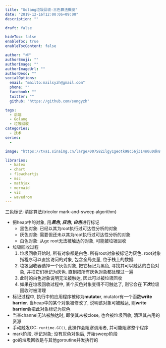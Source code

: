 ```yaml
---
title: "Golang垃圾回收-三色算法概览"
date: "2019-12-16T12:00:06+09:00"
description: ""

draft: false

hideToc: false
enableToc: true
enableTocContent: false

author: "卓"
authorEmoji: ""
authorImage: ""
authorImageUrl: ""
authorDesc: ""
socialOptions:
  email: "mailto:mailsyzh@gmail.com"
  phone: ""
  facebook: ""
  twitter: ""
  github: "https://github.com/songyzh"

tags:
  - 后端
  - Golang
  - 垃圾回收
categories:
  - 技术
series:
  -

image: "https://tva1.sinaimg.cn/large/007S8ZIlgy1geotk98c56j314n0u0dk8.jpg"

libraries:
  - katex
  - chart
  - flowchartjs
  - msc
  - mathjax
  - mermaid
  - viz
  - wavedrom
---
```


三色标记-清除算法(tricolor mark-and-sweep algorithm)

-   把heap中的对象, 用***黑色, 灰色, 白色***进行标记
    -   黑色对象: 已经以其为root执行过可达性分析的对象
    -   灰色对象: 需要但还未以其为root执行过可达性分析的对象
    -   白色对象: 从gc root无法被触达的对象, 可能被垃圾回收
-   垃圾回收过程
    1.  垃圾回收开始时, 所有对象都是白色. 所有root对象被标记为灰色. root对象指程序可以直接访问的对象, 包含全局变量, 位于栈上的数据.
    2.  垃圾回收器选择一个灰色对象, 把它标记为黑色, 寻找其可以触达的白色对象, 并把它们标记为灰色. 直到把所有灰色对象都处理过一遍
    3.  此时的白色对象说明无法被触达, 因此可以被垃圾回收
    4.  如果在垃圾回收过程中, 某个灰色对象变得不可触达了, 则它会在***下次***垃圾回收时被清理
-   标记过程中, 执行中的应用程序被称为**mutator**, mutator有一个函数**write barrier**. 当heap中的某个对象被修改了, 说明该对象可被触达, 则**write barrier**会把此对象标记为灰色
-   当某channel无法被触达时, 即使其未被close, 也会被垃圾回收, 清理其占用的资源
-   手动触发GC: `runtime.GC()`, 此操作会阻塞调用者, 并可能阻塞整个程序
-   mark阶段, 标记对象; 没有灰色对象后, 开始sweep阶段
-   go的垃圾回收是与其他goroutine并发执行的